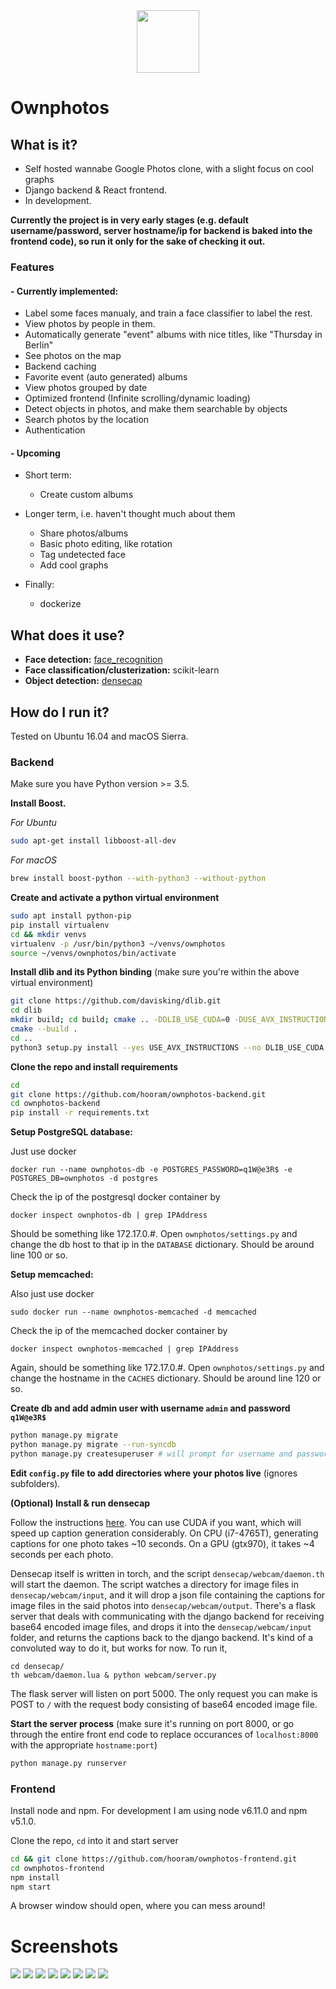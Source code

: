 <div style="text-align:center"><img width="100" src ="/screenshots/logo.png"/></div>

# Ownphotos

## What is it?

- Self hosted wannabe Google Photos clone, with a slight focus on cool graphs
- Django backend & React frontend. 
- In development. 

**Currently the project is in very early stages (e.g. default username/password, server hostname/ip for backend is baked into the frontend code), so run it only for the sake of checking it out.**

### Features

#### - Currently implemented:
  
  - Label some faces manualy, and train a face classifier to label the rest.
  - View photos by people in them.
  - Automatically generate "event" albums with nice titles, like "Thursday in Berlin"
  - See photos on the map
  - Backend caching
  - Favorite event (auto generated) albums
  - View photos grouped by date
  - Optimized frontend (Infinite scrolling/dynamic loading)
  - Detect objects in photos, and make them searchable by objects
  - Search photos by the location
  - Authentication


#### - Upcoming

  - Short term:
    - Create custom albums

  - Longer term, i.e. haven't thought much about them
    - Share photos/albums
    - Basic photo editing, like rotation
    - Tag undetected face
    - Add cool graphs

  - Finally:
    - dockerize


## What does it use?

- **Face detection:** [face_recognition](https://github.com/ageitgey/face_recognition) 
- **Face classification/clusterization:** scikit-learn
- **Object detection:** [densecap](https://github.com/jcjohnson/densecap)


## How do I run it?

Tested on Ubuntu 16.04 and macOS Sierra.

### Backend


Make sure you have Python version >= 3.5. 

**Install Boost.**

*For Ubuntu*
```bash
sudo apt-get install libboost-all-dev
```

*For macOS*
```bash
brew install boost-python --with-python3 --without-python
```

**Create and activate a python virtual environment**


```bash
sudo apt install python-pip
pip install virtualenv
cd && mkdir venvs
virtualenv -p /usr/bin/python3 ~/venvs/ownphotos 
source ~/venvs/ownphotos/bin/activate
```

**Install dlib and its Python binding** (make sure you're within the above virtual environment)


```bash
git clone https://github.com/davisking/dlib.git
cd dlib
mkdir build; cd build; cmake .. -DDLIB_USE_CUDA=0 -DUSE_AVX_INSTRUCTIONS=1;
cmake --build .
cd ..
python3 setup.py install --yes USE_AVX_INSTRUCTIONS --no DLIB_USE_CUDA
```

**Clone the repo and install requirements**

```bash
cd
git clone https://github.com/hooram/ownphotos-backend.git
cd ownphotos-backend
pip install -r requirements.txt
```

**Setup PostgreSQL database:**

Just use docker

```
docker run --name ownphotos-db -e POSTGRES_PASSWORD=q1W@e3R$ -e POSTGRES_DB=ownphotos -d postgres
```
Check the ip of the postgresql docker container by 

```
docker inspect ownphotos-db | grep IPAddress
```

Should be something like 172.17.0.#. Open `ownphotos/settings.py` and change the db host to that ip in the `DATABASE` dictionary. Should be around line 100 or so.

**Setup memcached:**

Also just use docker

```
sudo docker run --name ownphotos-memcached -d memcached
```

Check the ip of the memcached docker container by

```
docker inspect ownphotos-memcached | grep IPAddress
```

Again, should be something like 172.17.0.#. Open `ownphotos/settings.py` and change the hostname in the `CACHES` dictionary. Should be around line 120 or so. 

**Create db and add admin user with username `admin` and password `q1W@e3R$`**

```bash
python manage.py migrate
python manage.py migrate --run-syncdb
python manage.py createsuperuser # will prompt for username and password. use admin/password
```

**Edit `config.py` file to add directories where your photos live** (ignores subfolders).


**(Optional) Install & run densecap**

Follow the instructions [here](/densecap/README.md). You can use CUDA if you want, which will speed up caption generation considerably. On CPU (i7-4765T), generating captions for one photo takes ~10 seconds. On a GPU (gtx970), it takes ~4 seconds per each photo. 

Densecap itself is written in torch, and the script `densecap/webcam/daemon.th` will start the daemon. The script watches a directory for image files in `densecap/webcam/input`, and it will drop a json file containing the captions for image files in the said photos into `densecap/webcam/output`. There's a flask server that deals with communicating with the django backend for receiving base64 encoded image files, and drops it into the `densecap/webcam/input` folder, and returns the captions back to the django backend. It's kind of a convoluted way to do it, but works for now. To run it, 

```
cd densecap/
th webcam/daemon.lua & python webcam/server.py

```

The flask server will listen on port 5000. The only request you can make is POST to `/` with the request body consisting of base64 encoded image file.


**Start the server process** (make sure it's running on port 8000, or go through the entire front end code to replace occurances of `localhost:8000` with the appropriate `hostname:port`)

```bash
python manage.py runserver
```




### Frontend

Install node and npm. For development I am using node v6.11.0 and npm v5.1.0.

Clone the repo, `cd` into it and start server

```bash
cd && git clone https://github.com/hooram/ownphotos-frontend.git
cd ownphotos-frontend
npm install
npm start
```

A browser window should open, where you can mess around!

# Screenshots

![](/screenshots/statistics-fullpage.png)
![](/screenshots/search.png)
![](/screenshots/datelistview.png)
![](/screenshots/dategalleryview.png)
![](/screenshots/eventlistview.png)
![](/screenshots/eventgalleryview.png)
![](/screenshots/eventfavoriteview.png)
![](/screenshots/facedashboard.png)
